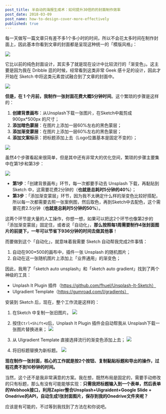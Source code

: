 ```yaml
---
post_title: 半自动的海报生成术：如何提升30倍的的封面制作效率
post_date: 2018-03-09
post_name: how-to-design-cover-more-effectively
published: true
---
```

每一天做写一篇文章只有差不多1个多小时的时间，所以不会花太多时间在制作封面上，因此基本你看到文章的封面都是呈现这种统一的「模版风格」：

![](https://ws4.sinaimg.cn/large/006tKfTcgy1fpksx35pgwj30rs0hzgno.jpg)

它比以前的纯色封面设计，其实多了就是现在设计中比较流行的「渐变色」。这主要是因为我在 Dribble 逛的时候，经常看到这类非常 Geek 感十足的设计，因此才开始在 Sketch 中将这类元素尝试融合到了文章的封面中。

![](https://ws1.sinaimg.cn/large/006tKfTcgy1fpksv627eaj30k00g3js0.jpg)

**但是，在 1 个月前，我制作一张封面花费大概5分钟时间**。这个繁琐的步骤是这样的：

1. **创建背景画布**：从Unsplash下载一张图片，在Sketch中裁剪成 900px*500px 的尺寸；
2. **添加暗色蒙层**：在图片上添加一层60%左右的黑色蒙层；
3. **添加渐变蒙层**：在图片上添加一层60%左右的黑色蒙层；
4. **添加文案标示**：把标题添加上去（Logo位置基本是固定不变的）；

![](https://ws3.sinaimg.cn/large/006tKfTcgy1fpks52h9egj315o0c4t9w.jpg)

虽然4个步骤看起来很简单，但是其中还有非常大的优化空间，繁琐的步骤主要集中在第1步和第3步：

![](https://ws4.sinaimg.cn/large/006tKfTcgy1fpksgk3s98j315o0c4gmt.jpg)

- **第1步**：「创建背景画布」环节，每一次都要手动去 Unsplash 下载，再黏贴到 Sketch 中，这需要花费2分钟的（**也就是总耗时5分钟的40%**）；
- **第3步**：「添加渐变蒙层」环节，因为我不太确定什么样的渐变色比较好搭配，所以每一次都需要去照一张案例图，然后取色，再到Sketch中去配色，这个需要花费2.5分钟（**也就是总耗时5分钟的50%**）。

这两个环节是大量的人工操作，你想一想，如果可以把这2个环节也像第2步的「添加渐变蒙层」固定住，或者说「自动化」，**那么按照每1周需要制作4张封面图片的前提下，一年可以节省下936分钟的时间去做其他事**！

 而要做到这个「自动化」，就意味着我需要 Sketch 自动帮我完成2件事情：

1. 自动在900*500的画布中，插件一张 Unsplash 的随机图片；
2. 自动在这一张随机图片上添加上「业界通用」的渐变色；

因此，我用了「sketch auto unsplash」和「sketch auto gradient」找到了两个神级的工具：

- Unplash It Plugin 插件（https://github.com/fhuel/Unsplash-It-Sketch）
- UIgradient Template（https://gumroad.com/l/gradients）

安装到 Sketch 后，现在，整个工作流是这样的：

1. 在Sketch 中复制一张旧图片。
  ![](https://ws3.sinaimg.cn/large/006tKfTcgy1fpkt3nz9gdj310u08kq45.jpg)

1. 按住`Ctrl+Shift+U`后，Unplash It Plugin 插件会自动帮我从 Unsplash下载一张图片替换进来；
   ![](https://ws1.sinaimg.cn/large/006tKfTcgy1fpktqgq7boj315o0nzgpa.jpg)

1. 从 UIgradient Template 直接选择流行的渐变色添加上去；
   ![](https://ws4.sinaimg.cn/large/006tKfTcgy1fpktqv57puj31kw14mq6u.jpg)

1. 将旧标题替换为新标题。
   ![](https://ws2.sinaimg.cn/large/006tKfTcgy1fpktkooe59j31d00qun1k.jpg)


**现在制作一张封面，核心的工作就是按2个按钮、复制黏贴标题和导出的操作，过程花费不到10秒钟的时间。**

当然，这个还不是我非常满意的方案。我在想，既然布局是固定的，需要手动修改的只有标题，那么有没有可能能够实现：**只需我把标题输入到一个表单，然后表单的Webhook接口，利用Zapier整合Unsplash+Uigraident+Google Slide + Onedrive的API，自动生成1张封面图片，保存到我的Onedrive文件夹呢？**

应该是有可能的，不过等到我找到了方法在和你说吧。
